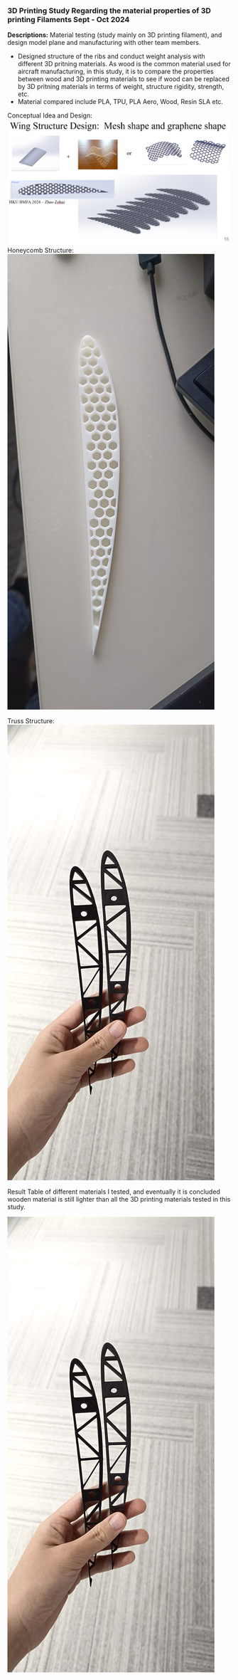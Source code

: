 ### 3D Printing Study Regarding the material properties of 3D printing Filaments Sept - Oct 2024

**Descriptions:** Material testing (study mainly on 3D printing filament), and design model plane and manufacturing with other team members.
- Designed structure of the ribs and conduct weight analysis with different 3D pritning materials. As wood is the common material used for aircraft manufacturing, in this study, it is to compare the properties between wood and 3D printing materials to see if wood can be replaced by 3D pritning materials in terms of weight, structure rigidity, strength, etc.
- Material compared include PLA, TPU, PLA Aero, Wood, Resin SLA etc.

Conceptual Idea and Design:
![Rib structure conceptual design](https://github.com/Leilazehui/Leilazehui.github.io/blob/main/Assets/Ribs_design.png)
Honeycomb Structure:
![3D Printing Study for Honey-Comb Rib](https://github.com/Leilazehui/Leilazehui.github.io/blob/main/Assets/Rib_Structure_Honeycomb.jpg)

Truss Structure:
![3D Printing Study for Truss Rib](https://github.com/Leilazehui/Leilazehui.github.io/blob/main/Assets/Rib_Structure_Truss.jpg)

Result Table of different materials I tested, and eventually it is concluded wooden material is still lighter than all the 3D printing materials tested in this study.

![Summary Table](https://github.com/Leilazehui/Leilazehui.github.io/blob/main/Assets/Rib_Structure_Truss.jpg)
